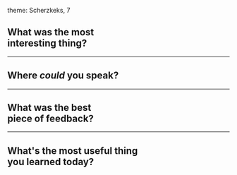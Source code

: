 theme: Scherzkeks, 7

## What was the most<br>interesting thing?

---

## Where *could* you speak?

---

## What was the best<br>piece of feedback?

---

## What's the most useful thing<br>you learned today? 

